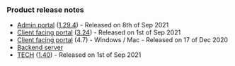 ### Product release notes
* [Admin portal](/release-notes/admin) ([1.29.4](/configs/release-notes/admin/v1.29.1)) - Released on 8th of Sep 2021
* [Client facing portal](/release-notes/portal) ([3.24](/configs/release-notes/portal/v3.24)) - Released on 1st of Sep 2021
* [Client facing portal](https://help.deskdirector.com/article/4uzjpwaiou) (4.7) - Windows / Mac - Released on 17 of Dec 2020
* [Backend server](https://help.deskdirector.com/article/5ml4ieesph-server-changelog)
* [TECH](/release-notes/tech) ([1.40](/configs/release-notes/tech/v1.40)) - Released on 1st of Sep 2021
